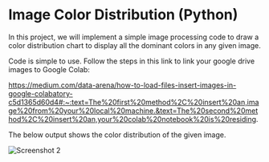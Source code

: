 # Image Color Distribution (Python)

In this project, we will implement a simple image processing code to draw a color distribution chart to display
all the dominant colors in any given image.

Code is simple to use. Follow the steps in this link to link your google drive images to Google Colab:

https://medium.com/data-arena/how-to-load-files-insert-images-in-google-colabatory-c5d1365d60d4#:~:text=The%20first%20method%2C%20insert%20an,image%20from%20your%20local%20machine.&text=The%20second%20method%2C%20insert%20an,your%20colab%20notebook%20is%20residing.

The below output shows the color distribution of the given image.

![Screenshot 2](https://imgur.com/3cFghAI.jpg)

